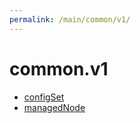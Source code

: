 ```yaml
---
permalink: /main/common/v1/
---
```


# common.v1



* [configSet](configSet.md)
* [managedNode](managedNode.md)